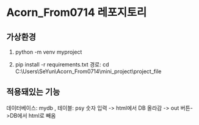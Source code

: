 # Acorn_From0714 레포지토리

## 가상환경
1. python -m venv myproject

2. pip install -r requirements.txt
경로: cd C:\Users\SeYun\Acorn_From0714\mini_project\project_file

## 적용돼있는 기능
<DB>
데이터베이스: mydb , 테이블: psy
<UI UX>
숫자 입력 -> html에서 DB 올라감 -> out 버튼->DB에서 html로 빼옴
